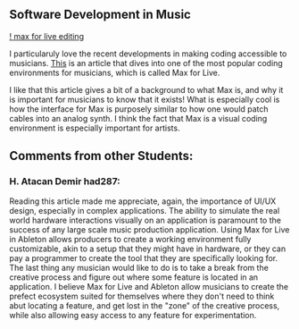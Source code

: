 ## Software Development in Music

[! max for live editing](https://cdn.shopify.com/s/files/1/0009/4362/0155/files/screenshot-max-for-live-editing_jpg_large.png?v=1584918639)

I particularuly love the recent developments in making coding accessible to musicians. [This](https://riemannkollektion.com/blogs/techno-producer-knowledge-hub/max-for-live-the-techno-producers-guide) is an article that dives into one of the most popular coding environments for musicians, which is called Max for Live.

I like that this article gives a bit of a background to what Max is, and why it is important for musicians to know that it exists! What is especially cool is how the interface for Max is purposely similar to how one would patch cables into an analog synth. I think the fact that Max is a visual coding environment is especially important for artists.

## Comments from other Students:

### H. Atacan Demir had287:
Reading this article made me appreciate, again, the importance of UI/UX design, especially in complex applications. The ability to simulate the real world hardware interactions visually on an application is paramount to the success of any large scale music production application. Using Max for Live in Ableton allows producers to create a working environment fully customizable, akin to a setup that they might have in hardware, or they can pay a programmer to create the tool that they are specifically looking for.
<br/>
The last thing any musician would like to do is to take a break from the creative process and figure out where some feature is located in an application. I believe Max for Live and Ableton allow musicians to create the prefect ecosystem suited for themselves where they don't need to think abut locating a feature, and get lost in the "zone" of the creative process, while also allowing easy access to any feature for experimentation.
